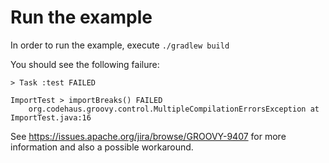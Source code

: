 # Run the example
In order to run the example, execute `./gradlew build`

You should see the following failure:
```
> Task :test FAILED

ImportTest > importBreaks() FAILED
    org.codehaus.groovy.control.MultipleCompilationErrorsException at ImportTest.java:16

```

See https://issues.apache.org/jira/browse/GROOVY-9407 for more information and also a possible workaround.
